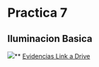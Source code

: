 # Practica 7  
## Iluminacion Basica
![](https://lh6.googleusercontent.com/awGf09vaFp-XkzpsZIWMtu_0wJu4a13WfZBj_u5h2IOKLNEOT1dCrAvSpFrlFsxJZhTRPupWj1s9vhz0-dlYqDwqKC5enV4IuuUjv4b39ri5tsKjC0vY_4EDw_yO2DC74DjBqlJqGgETD7sbjNQ39sHjCR2yO7hsykfvYY2khrIhgibZAIGAl72tT55tyA)**
[Evidencias Link a Drive](https://drive.google.com/drive/folders/1STsEtbYOB3_8zhjnzv0Xe9J6Sry3fW-U?usp=sharing)

